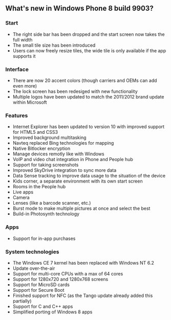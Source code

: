 ## What's new in Windows Phone 8 build 9903?
### Start
- The right side bar has been dropped and the start screen now takes the full width
- The small tile size has been introduced
- Users can now freely resize tiles, the wide tile is only available if the app supports it

### Interface
- There are now 20 accent colors (though carriers and OEMs can add even more)
- The lock screen has been redesiged with new functionality
- Multiple logos have been updated to match the 2011/2012 brand update within Microsoft

### Features
- Internet Explorer has been updated to version 10 with improved support for HTML5 and CSS3
- Improved background multitasking
- Navteq replaced Bing technologies for mapping
- Native Bitlocker encryption
- Manage devices remotly like with Windows
- VoIP and video chat integration in Phone and People hub
- Support for taking screenshots
- Improved SkyDrive integration to sync more data
- Data Sense tracking to improve data usage to the situation of the device
- Kids corner, a separate environment with its own start screen
- Rooms in the People hub
- Live apps
- Camera
 - Lenses (like a barcode scanner, etc.)
 - Burst mode to make multiple pictures at once and select the best
 - Build-in Photosynth technology

### Apps
- Support for in-app purchases

### System technologies
- The Windows CE 7 kernel has been replaced with Windows NT 6.2
- Update over-the-air
- Support for multi-core CPUs with a max of 64 cores
- Support for 1280x720 and 1280x768 screens
- Support for MicroSD cards
- Support for Secure Boot
- Finished support for NFC (as the Tango update already added this partially)
- Support for C and C++ apps
- Simplified porting of Windows 8 apps